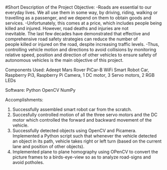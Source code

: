 #Short Description of the Project
Objective:
  -Roads are essential to our everyday lives. We all use them in some way, by driving, riding, walking or travelling as a passenger, and    we depend on them to obtain goods and services.
  -Unfortunately, this comes at a price, which includes people being killed and injured. However, road deaths and injuries are not  
   inevitable. The last few decades have demonstrated that effective and comprehensive road safety strategies can reduce the number of   
   people killed or injured on the road, despite increasing traffic levels.
  -Thus, controlling vehicle motion and directions to avoid collisions by monitoring relative speed, position and direction of other vehicles to ensure safety of autonomous vehicles is the main objective of this project.

Components Used:
  Adeept Mars Rover PiCar-B WiFi Smart Robot Car, Raspberry Pi3, Raspberry Pi Camera, 1 DC motor, 3 Servo motors, 2 RGB LEDs

Software:
  Python
  OpenCV
  NumPy

 Accomplishments:
 1. Successfully assembled smart robot car from the scratch.
 2. Succesfully controlled motion of all the three servo motors and the DC motor which controlled the forward and backward movement
    of the vehicle. 
 3. Successfully detected objects using OpenCV and Picamera. Implemented a Python script such that whenever the vehicle detected an
    object in its path, vehicle takes right or left turn (based on the current lane and position of other objects).
 4. Implemented plane to plane homography using OPenCV to convert the picture frames to a birds-eye-view so as to analyze road-signs
    and avoid potholes.
 
 
 



